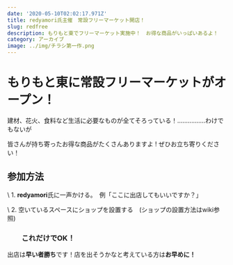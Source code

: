 ```yaml
---
date: '2020-05-10T02:02:17.971Z'
title: redyamori氏主催　常設フリーマーケット開店！
slug: redfree
description: もりもと東でフリーマーケット実施中！　お得な商品がいっぱいあるよ！　
category: アーカイブ
image: ../img/チラシ第一作.png
---
```

# もりもと東に常設フリーマーケットがオープン！

建材、花火、食料など生活に必要なものが全てそろっている！................わけでもないが

皆さんが持ち寄ったお得な商品がたくさんありますよ ! ぜひお立ち寄りください！

## 参加方法

\    1. **redyamori**氏に一声かける。　例「ここに出店してもいいですか？」

\    2.  空いているスペースにショップを設置する　(ショップの設置方法はwiki参照)

### 　　これだけでOK！

出店は**早い者勝ち**です！店を出そうかなと考えている方は**お早めに！**
